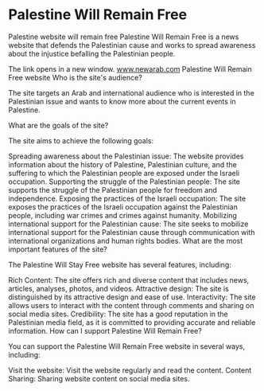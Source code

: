 <h1>Palestine Will Remain Free</h1>
<p>
  Palestine website will remain free
Palestine Will Remain Free is a news website that defends the Palestinian cause and works to spread awareness about the injustice befalling the Palestinian people.

The link opens in a new window.
www.newarab.com
Palestine Will Remain Free website
Who is the site's audience?

The site targets an Arab and international audience who is interested in the Palestinian issue and wants to know more about the current events in Palestine.

What are the goals of the site?

The site aims to achieve the following goals:

Spreading awareness about the Palestinian issue: The website provides information about the history of Palestine, Palestinian culture, and the suffering to which the Palestinian people are exposed under the Israeli occupation.
Supporting the struggle of the Palestinian people: The site supports the struggle of the Palestinian people for freedom and independence.
Exposing the practices of the Israeli occupation: The site exposes the practices of the Israeli occupation against the Palestinian people, including war crimes and crimes against humanity.
Mobilizing international support for the Palestinian cause: The site seeks to mobilize international support for the Palestinian cause through communication with international organizations and human rights bodies.
What are the most important features of the site?

The Palestine Will Stay Free website has several features, including:

Rich Content: The site offers rich and diverse content that includes news, articles, analyses, photos, and videos.
Attractive design: The site is distinguished by its attractive design and ease of use.
Interactivity: The site allows users to interact with the content through comments and sharing on social media sites.
Credibility: The site has a good reputation in the Palestinian media field, as it is committed to providing accurate and reliable information.
How can I support Palestine Will Remain Free?

You can support the Palestine Will Remain Free website in several ways, including:

Visit the website: Visit the website regularly and read the content.
Content Sharing: Sharing website content on social media sites.
</p>
